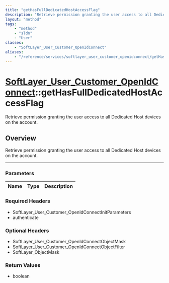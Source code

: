```yaml
---
title: "getHasFullDedicatedHostAccessFlag"
description: "Retrieve permission granting the user access to all Dedicated Host devices on the account."
layout: "method"
tags:
    - "method"
    - "sldn"
    - "User"
classes:
    - "SoftLayer_User_Customer_OpenIdConnect"
aliases:
    - "/reference/services/softlayer_user_customer_openidconnect/getHasFullDedicatedHostAccessFlag"
---
```

# [SoftLayer_User_Customer_OpenIdConnect](/reference/services/SoftLayer_User_Customer_OpenIdConnect)::getHasFullDedicatedHostAccessFlag


Retrieve permission granting the user access to all Dedicated Host devices on the account.


## Overview 
Retrieve permission granting the user access to all Dedicated Host devices on the account.

-----

### Parameters 
|Name | Type | Description |
| --- | --- | --- |


### Required Headers
* SoftLayer_User_Customer_OpenIdConnectInitParameters
* authenticate


### Optional Headers
* SoftLayer_User_Customer_OpenIdConnectObjectMask
* SoftLayer_User_Customer_OpenIdConnectObjectFilter
* SoftLayer_ObjectMask

### Return Values
* boolean




